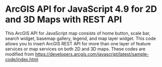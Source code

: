 # ArcGIS API for JavaScript 4.9 for 2D and 3D Maps with REST API 

This ArcGIS API for JavaScript map consists of home button, scale bar, search widget, basemap gallery, legend, and map layer widget. This code allows you to insert ArcGIS REST API for more than one layer of feature services or map services on both 2D and 3D maps. These codes are modified from https://developers.arcgis.com/javascript/latest/sample-code/index.html 
